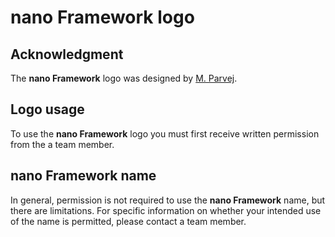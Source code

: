 # **nano Framework** logo

## Acknowledgment

The **nano Framework** logo was designed by [M. Parvej](https://www.freelancer.com/u/mdparvej19840.html).

## Logo usage

To use the **nano Framework** logo you must first receive written permission from the a team member.

## **nano Framework** name

In general, permission is not required to use the **nano Framework** name, but there are limitations. For specific information on whether your intended use of the name is permitted, please contact a team member. 
